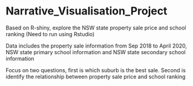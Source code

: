 # Narrative_Visualisation_Project
Based on R-shiny, explore the NSW state property sale price and school ranking (Need to run using Rstudio)

Data includes the property sale information from Sep 2018 to April 2020, NSW state primary school information and NSW state secondary school information

Focus on two questions, first is which suburb is the best sale. Second is identify the relationship between property sale price and school ranking 
